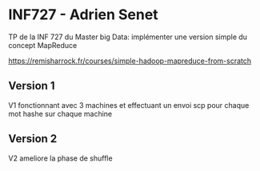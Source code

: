 # INF727 - Adrien Senet

TP de la INF 727 du Master big Data:
implémenter une version simple du concept MapReduce

https://remisharrock.fr/courses/simple-hadoop-mapreduce-from-scratch

## Version 1
V1 fonctionnant avec 3 machines et effectuant un envoi scp pour chaque mot hashe sur chaque machine

## Version 2
V2 ameliore la phase de shuffle
